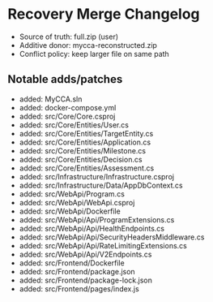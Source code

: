 # Recovery Merge Changelog

- Source of truth: full.zip (user)
- Additive donor: mycca-reconstructed.zip
- Conflict policy: keep larger file on same path

## Notable adds/patches
- added: MyCCA.sln
- added: docker-compose.yml
- added: src/Core/Core.csproj
- added: src/Core/Entities/User.cs
- added: src/Core/Entities/TargetEntity.cs
- added: src/Core/Entities/Application.cs
- added: src/Core/Entities/Milestone.cs
- added: src/Core/Entities/Decision.cs
- added: src/Core/Entities/Assessment.cs
- added: src/Infrastructure/Infrastructure.csproj
- added: src/Infrastructure/Data/AppDbContext.cs
- added: src/WebApi/Program.cs
- added: src/WebApi/WebApi.csproj
- added: src/WebApi/Dockerfile
- added: src/WebApi/Api/ProgramExtensions.cs
- added: src/WebApi/Api/HealthEndpoints.cs
- added: src/WebApi/Api/SecurityHeadersMiddleware.cs
- added: src/WebApi/Api/RateLimitingExtensions.cs
- added: src/WebApi/Api/V2Endpoints.cs
- added: src/Frontend/Dockerfile
- added: src/Frontend/package.json
- added: src/Frontend/package-lock.json
- added: src/Frontend/pages/index.js
